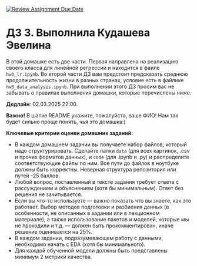 [![Review Assignment Due Date](https://classroom.github.com/assets/deadline-readme-button-22041afd0340ce965d47ae6ef1cefeee28c7c493a6346c4f15d667ab976d596c.svg)](https://classroom.github.com/a/1QWs7kKT)
# ДЗ 3. Выполнила Кудашева Эвелина

В этой домашке есть две части. Первая направлена на реализацию своего класса для линейной регрессии и находится в файле `hw3_lr.ipynb`. Во второй части ДЗ вам предстоит предсказать среднюю продолжительность жизни в разных странах, условие есть в файлике `hw3_data_analysis.ipynb`. При выполнении этого ДЗ просим вас не забывать о правилах выполнения домашки, которые перечислены ниже.

**Дедлайн**: 02.03.2025 22:00.

**Важно!** В шапке README укажите, пожалуйста, ваше ФИО! Нам так будет сильно проще понять, чья это домашка:)

**Ключевые критерии оценки домашних заданий:**

- В каждом домашнем задании вы получаете набор файлов, который надо структурировать. Сделайте папки `data` (для всех картинок, .csv и прочих форматов данных), и `code` (для .ipynb и .py) и распределите соответствующие файлы по ним. Все пути до файлов в ноутбуке должны быть корректны. Неверная структура репозитория или путей -25 баллов.
- Любой вопрос, поставленный в тексте задания требует ответа с рассуждением и объяснением (хотя бы минимальным). Ответ без решения не зачитывается.
- Если вы что-то используете — важно показать что вы знаете, как это работает. Выбор методов подготовки и разбиения данных (в особенности, не описанных в задании или в лекционном материале), а также использование пакетов и моделей, которые мы не проходили и т.д. — должен быть прокомментирован, иначе решение оценивается на 25%.
- В каждом задании, подразумевающем работу с данными, необходимо начать с EDA (хотя бы минимального).
- Для каждой обученной модели должны быть представлены минимум 2 метрики качества.
